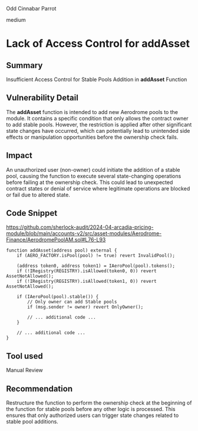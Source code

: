 Odd Cinnabar Parrot

medium

# Lack of Access Control for addAsset

## Summary

Insufficient Access Control for Stable Pools Addition in **addAsset** Function

## Vulnerability Detail

The **addAsset** function is intended to add new Aerodrome pools to the module. It contains a specific condition that only allows the contract owner to add stable pools. However, the restriction is applied after other significant state changes have occurred, which can potentially lead to unintended side effects or manipulation opportunities before the ownership check fails.


## Impact

An unauthorized user (non-owner) could initiate the addition of a stable pool, causing the function to execute several state-changing operations before failing at the ownership check. This could lead to unexpected contract states or denial of service where legitimate operations are blocked or fail due to altered state.


## Code Snippet

https://github.com/sherlock-audit/2024-04-arcadia-pricing-module/blob/main/accounts-v2/src/asset-modules/Aerodrome-Finance/AerodromePoolAM.sol#L76-L93


```solidity
function addAsset(address pool) external {
    if (AERO_FACTORY.isPool(pool) != true) revert InvalidPool();

    (address token0, address token1) = IAeroPool(pool).tokens();
    if (!IRegistry(REGISTRY).isAllowed(token0, 0)) revert AssetNotAllowed();
    if (!IRegistry(REGISTRY).isAllowed(token1, 0)) revert AssetNotAllowed();

    if (IAeroPool(pool).stable()) {
        // Only owner can add Stable pools
        if (msg.sender != owner) revert OnlyOwner();
        
        // ... additional code ...
    }

    // ... additional code ...
}
```


## Tool used

Manual Review

## Recommendation
Restructure the function to perform the ownership check at the beginning of the function for stable pools before any other logic is processed. This ensures that only authorized users can trigger state changes related to stable pool additions.

